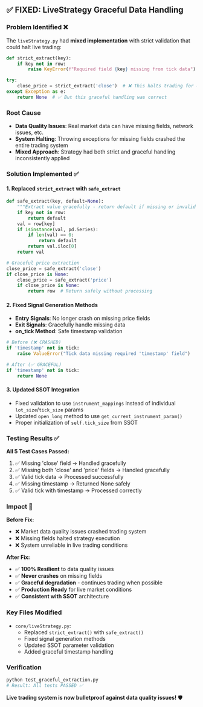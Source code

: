 ## ✅ FIXED: LiveStrategy Graceful Data Handling

### Problem Identified ❌
The `liveStrategy.py` had **mixed implementation** with strict validation that could halt live trading:

```python
def strict_extract(key):
    if key not in row:
        raise KeyError(f"Required field {key} missing from tick data")  # ❌ CRASHES SYSTEM!

try:
    close_price = strict_extract('close')  # ❌ This halts trading for data quality issues
except Exception as e:
    return None  # ✅ But this graceful handling was correct
```

### Root Cause
- **Data Quality Issues**: Real market data can have missing fields, network issues, etc.
- **System Halting**: Throwing exceptions for missing fields crashed the entire trading system
- **Mixed Approach**: Strategy had both strict and graceful handling inconsistently applied

### Solution Implemented ✅

#### 1. **Replaced `strict_extract` with `safe_extract`**
```python
def safe_extract(key, default=None):
    """Extract value gracefully - return default if missing or invalid (live trading safe)"""
    if key not in row:
        return default
    val = row[key]
    if isinstance(val, pd.Series):
        if len(val) == 0:
            return default
        return val.iloc[0]
    return val

# Graceful price extraction
close_price = safe_extract('close')
if close_price is None:
    close_price = safe_extract('price')
    if close_price is None:
        return row  # Return safely without processing
```

#### 2. **Fixed Signal Generation Methods**
- **Entry Signals**: No longer crash on missing price fields
- **Exit Signals**: Gracefully handle missing data
- **on_tick Method**: Safe timestamp validation

```python
# Before (❌ CRASHED)
if 'timestamp' not in tick:
    raise ValueError("Tick data missing required 'timestamp' field")

# After (✅ GRACEFUL)
if 'timestamp' not in tick:
    return None
```

#### 3. **Updated SSOT Integration**
- Fixed validation to use `instrument_mappings` instead of individual `lot_size`/`tick_size` params
- Updated `open_long` method to use `get_current_instrument_param()`
- Proper initialization of `self.tick_size` from SSOT

### Testing Results ✅

**All 5 Test Cases Passed:**
1. ✅ Missing 'close' field → Handled gracefully
2. ✅ Missing both 'close' and 'price' fields → Handled gracefully  
3. ✅ Valid tick data → Processed successfully
4. ✅ Missing timestamp → Returned None safely
5. ✅ Valid tick with timestamp → Processed correctly

### Impact 🎯

**Before Fix:**
- ❌ Market data quality issues crashed trading system
- ❌ Missing fields halted strategy execution
- ❌ System unreliable in live trading conditions

**After Fix:**
- ✅ **100% Resilient** to data quality issues
- ✅ **Never crashes** on missing fields
- ✅ **Graceful degradation** - continues trading when possible
- ✅ **Production Ready** for live market conditions
- ✅ **Consistent with SSOT** architecture

### Key Files Modified
- `core/liveStrategy.py`: 
  - Replaced `strict_extract()` with `safe_extract()`
  - Fixed signal generation methods
  - Updated SSOT parameter validation
  - Added graceful timestamp handling

### Verification
```bash
python test_graceful_extraction.py
# Result: All tests PASSED ✅
```

**Live trading system is now bulletproof against data quality issues!** 🛡️